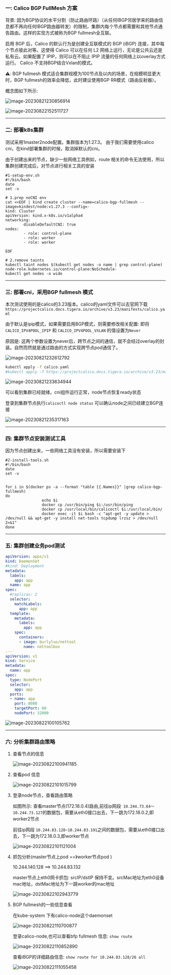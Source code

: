 ### 一: Calico BGP FullMesh 方案

背景: 因为BGP协议的水平分割（防止路由环路）（从任何IBGP邻居学来的路由信息都不再向任何IBGP路由器转发）的限制，集群内每个节点都需要和其他节点通告路由。这样的实现方式被称为BGP fullmesh全互联。

启用 BGP 后，Calico 的默认行为是创建全互联模式的 BGP (iBGP) 连接，其中每个节点彼此对等。这使得 Calico 可以在任何 L2 网络上运行，无论是公共云还是私有云。如果配置了 IPIP，则可以在不阻止 IPIP 流量的任何网络上以overlay方式运行。 Calico 不支持BGP结合Vxlan的模式。

⚠️: BGP fullmesh 模式适合集群规模为100节点及以内的场景，在规模明显更大时，BGP fullmesh的效率会降低，此时建议使用BGP RR模式（路由反射器）。

概念图如下所示:

![image-20230821230856914](./assets/image-20230821230856914.png)



![image-20230822152511727](./assets/image-20230822152511727.png)

---

### 二: 部署k8s集群

测试采用1master2node配置。集群版本为1.27.3。 由于我们需要使用calico cni，在kind部署集群的时候，取消掉默认的cni。

由于创建出来的节点，缺少一些网络工具例如，route 相关的命令无法使用，所以集群创建完成后，对节点进行相关工具的安装

```shell
#1-setup-env.sh
#!/bin/bash
date
set -v

# 1.prep noCNI env
cat <<EOF | kind create cluster --name=calico-bgp-fullmesh --image=kindest/node:v1.27.3 --config=-
kind: Cluster
apiVersion: kind.x-k8s.io/v1alpha4
networking:
        disableDefaultCNI: true
nodes:
        - role: control-plane
        - role: worker
        - role: worker

EOF

# 2.remove taints
kubectl taint nodes $(kubectl get nodes -o name | grep control-plane) node-role.kubernetes.io/control-plane:NoSchedule-
kubectl get nodes -o wide

```



---

### 三: 部署cni，采用BGP fullmesh 模式 

本次测试使用的是calico的3.23版本。calico的yaml文件可以去官网下载`https://projectcalico.docs.tigera.io/archive/v3.23/manifests/calico.yaml`

由于默认是ipip模式，如果需要启用BGP模式，则需要修改相关配置: 即将`CALICO_IPV4POOL_IPIP` 和 `CALICO_IPV4POOL_VXLAN` 的值设置为`Never`

原因是: 这两个参数设置为never后，跨节点之间的通信，就不会经过overlay的封装。自然而然就是通过路由的方式实现跨节点pod通信了。

![image-20230821232612792](./assets/image-20230821232612792.png)

```bash
kubectl apply -f calico.yaml
#kubectl apply -f https://projectcalico.docs.tigera.io/archive/v3.23/manifests/calico.yaml
```

![image-20230821233634944](./assets/image-20230821233634944.png)

可以看到集群已经就绪，cni组件运行正常，node节点恢复ready状态

登录到集群节点执行`calicoctl node status` 可以确认node之间已经建立BGP连接

![image-20230821235317163](./assets/image-20230821235317163.png)

---

### 四: 集群节点安装测试工具

因为节点创建出来，一些网络工具没有安装，所以需要安装下

```shell
#2-install-tools.sh
#!/bin/bash
date
set -v


for i in $(docker ps -a --format "table {{.Names}}" |grep calico-bgp-fullmesh)
do
                echo $i
                docker cp /usr/bin/ping $i:/usr/bin/ping
                docker cp /usr/local/bin/calicoctl $i:/usr/local/bin/
                docker exec -it $i bash -c "apt-get -y update > /dev/null && apt-get -y install net-tools tcpdump lrzsz > /dev/null 2>&1"
done
```



---

### 五: 集群创建业务pod测试

```yaml
apiVersion: apps/v1
kind: DaemonSet
#kind: Deployment
metadata:
  labels:
    app: app
  name: app
spec:
  #replicas: 2
  selector:
    matchLabels:
      app: app
  template:
    metadata:
      labels:
        app: app
    spec:
      containers:
      - image: burlyluo/nettool
        name: nettoolbox
---
apiVersion: v1
kind: Service
metadata:
  name: app
spec:
  type: NodePort
  selector:
    app: app
  ports:
  - name: app
    port: 8080
    targetPort: 80
    nodePort: 32000
```

![image-20230822100105762](./assets/image-20230822100105762.png)



---

### 六: 分析集群路由策略

1. 查看节点的信息

   ![image-20230822100941185](./assets/image-20230822100941185.png)

2. 查看pod 信息

   ![image-20230822101015799](./assets/image-20230822101015799.png)

3. 登录node节点，查看路由策略

   如图所示: 查看master节点(172.18.0.4)路由,前往ip网段` 10.244.73.64～10.244.73.127`的数据包，需要从eth0接口出去，下一跳为172.18.0.2,即worker2节点

   前往ip网段 `10.244.83.128~10.244.83.191`之间的数据包，需要从eth0接口出去，下一跳为172.18.0.3,即worker节点

   ![image-20230822101121004](./assets/image-20230822101121004.png)

4. 抓包分析(master节点上pod ==》worker节点pod )

   10.244.140.128 ==> 10.244.83.132

   master节点上eth0网卡抓包: srcIP/dstIP 保持不变。srcMac地址为eth0设备mac地址，dstMac地址为下一跳worker的mac地址

   ![image-20230822102943779](./assets/image-20230822102943779.png)

   

   

5. BGP fullmesh的一些信息查看

   在kube-system 下有calico-node这个daemonset

   ![image-20230822110700877](./assets/image-20230822110700877.png)

   登录calico-node,也可以查看bfp fullmesh 信息: `show route`

   ![image-20230822110852890](./assets/image-20230822110852890.png)

   查看iBGP的详细路由信息:  `show route for 10.244.83.128/26 all`

   ![image-20230822111055458](./assets/image-20230822111055458.png)

